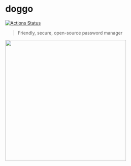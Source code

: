 # doggo
[![Actions Status](https://github.com/wswoodruff/doggo/workflows/code%20push%20test%20runner/badge.svg)](https://github.com/wswoodruff/doggo/actions)
> Friendly, secure, open-source password manager
<img width=380 src="https://swervy.io/code/doggo-lock" />
